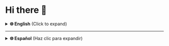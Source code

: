 # Hi there 👋

<details>
  <summary><strong>🌐 English</strong> (Click to expand)</summary>

## Welcome to the Computer Society Chapter!

We are a community committed to the advancement of technology and computer science. Our goal is to foster learning, collaboration, and research among students and professionals.

### 💻 What We Do
- Organize workshops and seminars on the latest technologies
- Participate in hackathons and coding competitions
- Conduct research projects in AI, cybersecurity, and software development
- Collaborate with other IEEE chapters on interdisciplinary initiatives

### 📢 How to Get Involved
1. Join our **Discord community** for real-time updates and collaboration.
2. Check out our **Events** section to see upcoming activities.
3. Contribute to our **open-source projects** right here on GitHub.
4. Become a volunteer or committee member to help run initiatives.

### 📬 Contact Us
- Email: **ejyarar@itc.edu.co**
- Discord: [Join here](https://discord.gg/z6rect9z)

Thank you for your interest in the Computer Society Chapter. Together, we can push the boundaries of technology!

---

</details>

---

<details>
  <summary><strong>🌐 Español</strong> (Haz clic para expandir)</summary>

## ¡Bienvenidos al Capítulo Computer Society!

Somos una comunidad comprometida con el avance de la tecnología y la informática. Nuestro objetivo es fomentar el aprendizaje, la colaboración y la investigación entre estudiantes y profesionales.

### 💻 Qué Hacemos
- Organizamos talleres y seminarios sobre las últimas tecnologías
- Participamos en hackatones y competencias de programación
- Realizamos proyectos de investigación en IA, ciberseguridad y desarrollo de software
- Colaboramos con otros capítulos de IEEE en iniciativas interdisciplinarias

### 📢 Cómo Participar
1. Únete a nuestra **comunidad en Discord** para actualizaciones y colaboración en tiempo real.
2. Consulta la sección de **Eventos** para conocer las próximas actividades.
3. Contribuye a nuestros **proyectos de código abierto** aquí en GitHub.
4. Sé voluntario o miembro del comité para ayudar en nuestras iniciativas.

### 📬 Contáctanos
- Correo: **ejyarar@itc.edu.co**
- Discord: [Únete aquí](https://discord.gg/z6rect9z)

Gracias por tu interés en el Capítulo Computer Society. ¡Juntos podemos llevar la tecnología más allá de los límites!

---

</details>
